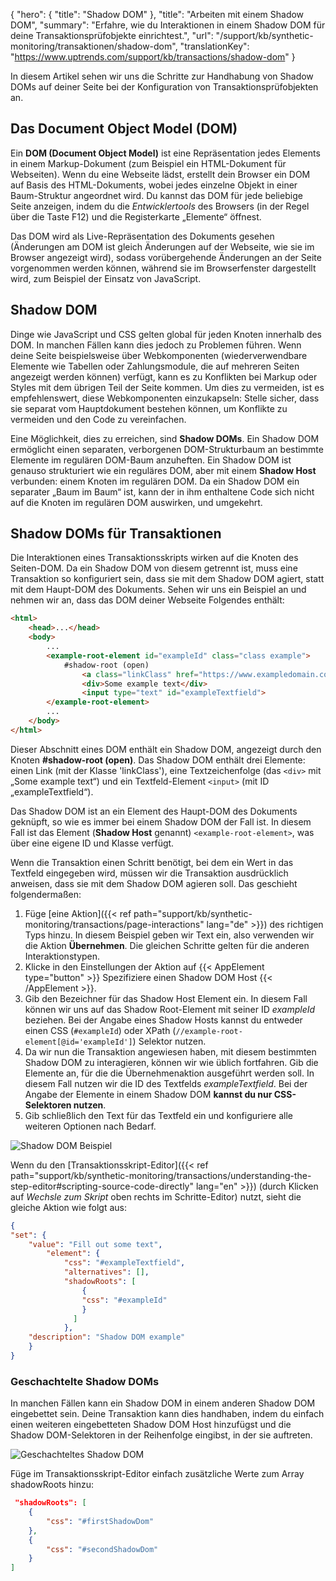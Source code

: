 {
  "hero": {
    "title": "Shadow DOM"
  },
  "title": "Arbeiten mit einem Shadow DOM",
  "summary": "Erfahre, wie du Interaktionen in einem Shadow DOM für deine Transaktionsprüfobjekte einrichtest.",
  "url": "/support/kb/synthetic-monitoring/transaktionen/shadow-dom",
  "translationKey": "https://www.uptrends.com/support/kb/transactions/shadow-dom"
}

In diesem Artikel sehen wir uns die Schritte zur Handhabung von Shadow DOMs auf deiner Seite bei der Konfiguration von Transaktionsprüfobjekten an.

## Das Document Object Model (DOM)

Ein **DOM (Document Object Model)** ist eine Repräsentation jedes Elements in einem Markup-Dokument (zum Beispiel ein HTML-Dokument für Webseiten). Wenn du eine Webseite lädst, erstellt dein Browser ein DOM auf Basis des HTML-Dokuments, wobei jedes einzelne Objekt in einer Baum-Struktur angeordnet wird. Du kannst das DOM für jede beliebige Seite anzeigen, indem du die *Entwicklertools* des Browsers (in der Regel über die Taste F12) und die Registerkarte „Elemente“ öffnest.

Das DOM wird als Live-Repräsentation des Dokuments gesehen (Änderungen am DOM ist gleich Änderungen auf der Webseite, wie sie im Browser angezeigt wird), sodass vorübergehende Änderungen an der Seite vorgenommen werden können, während sie im Browserfenster dargestellt wird, zum Beispiel der Einsatz von JavaScript.

## Shadow DOM

Dinge wie JavaScript und CSS gelten global für jeden Knoten innerhalb des DOM. In manchen Fällen kann dies jedoch zu Problemen führen. Wenn deine Seite beispielsweise über Webkomponenten (wiederverwendbare Elemente wie Tabellen oder Zahlungsmodule, die auf mehreren Seiten angezeigt werden können) verfügt, kann es zu Konflikten bei Markup oder Styles mit dem übrigen Teil der Seite kommen. Um dies zu vermeiden, ist es empfehlenswert, diese Webkomponenten einzukapseln: Stelle sicher, dass sie separat vom Hauptdokument bestehen können, um Konflikte zu vermeiden und den Code zu vereinfachen.

Eine Möglichkeit, dies zu erreichen, sind **Shadow DOMs**. Ein Shadow DOM ermöglicht einen separaten, verborgenen DOM-Strukturbaum an bestimmte Elemente im regulären DOM-Baum anzuheften. Ein Shadow DOM ist genauso strukturiert wie ein reguläres DOM, aber mit einem **Shadow Host** verbunden: einem Knoten im regulären DOM. Da ein Shadow DOM ein separater „Baum im Baum“ ist, kann der in ihm enthaltene Code sich nicht auf die Knoten im regulären DOM auswirken, und umgekehrt.

## Shadow DOMs für Transaktionen

Die Interaktionen eines Transaktionsskripts wirken auf die Knoten des Seiten-DOM. Da ein Shadow DOM von diesem getrennt ist, muss eine Transaktion so konfiguriert sein, dass sie mit dem Shadow DOM agiert, statt mit dem Haupt-DOM des Dokuments. Sehen wir uns ein Beispiel an und nehmen wir an, dass das DOM deiner Webseite Folgendes enthält:

```html
<html>
    <head>...</head>
    <body>
        ...
        <example-root-element id="exampleId" class="class example">
            #shadow-root (open)
                <a class="linkClass" href="https://www.exampledomain.com">Example link</a>
                <div>Some example text</div>
                <input type="text" id="exampleTextfield">
        </example-root-element>
        ...
    </body>
</html>
```

Dieser Abschnitt eines DOM enthält ein Shadow DOM, angezeigt durch den Knoten **#shadow-root (open)**. Das Shadow DOM enthält drei Elemente: einen Link (mit der Klasse 'linkClass'), eine Textzeichenfolge (das `<div>` mit „Some example text“) und ein Textfeld-Element `<input>` (mit ID „exampleTextfield“).

Das Shadow DOM ist an ein Element des Haupt-DOM des Dokuments geknüpft, so wie es immer bei einem Shadow DOM der Fall ist. In diesem Fall ist das Element (**Shadow Host** genannt) `<example-root-element>`, was über eine eigene ID und Klasse verfügt.

Wenn die Transaktion einen Schritt benötigt, bei dem ein Wert in das Textfeld eingegeben wird, müssen wir die Transaktion ausdrücklich anweisen, dass sie mit dem Shadow DOM agieren soll. Das geschieht folgendermaßen:

1. Füge [eine Aktion]({{< ref path="support/kb/synthetic-monitoring/transactions/page-interactions" lang="de" >}}) des richtigen Typs hinzu. In diesem Beispiel geben wir Text ein, also verwenden wir die Aktion **Übernehmen**. Die gleichen Schritte gelten für die anderen Interaktionstypen.
2. Klicke in den Einstellungen der Aktion auf {{< AppElement type="button" >}} Spezifiziere einen Shadow DOM Host {{< /AppElement >}}.
3. Gib den Bezeichner für das Shadow Host Element ein. In diesem Fall können wir uns auf das Shadow Root-Element mit seiner ID *exampleId* beziehen. Bei der Angabe eines Shadow Hosts kannst du entweder einen CSS (`#exampleId`) oder XPath (`//example-root-element[@id='exampleId']`) Selektor nutzen.
4. Da wir nun die Transaktion angewiesen haben, mit diesem bestimmten Shadow DOM zu interagieren, können wir wie üblich fortfahren. Gib die Elemente an, für die die Übernehmenaktion ausgeführt werden soll. In diesem Fall nutzen wir die ID des Textfelds *exampleTextfield*. Bei der Angabe der Elemente in einem Shadow DOM **kannst du nur CSS-Selektoren nutzen**.
5. Gib schließlich den Text für das Textfeld ein und konfiguriere alle weiteren Optionen nach Bedarf.

![Shadow DOM Beispiel](/img/content/scr-transactions-shadow-dom-example.min.png)

Wenn du den [Transaktionsskript-Editor]({{< ref path="support/kb/synthetic-monitoring/transactions/understanding-the-step-editor#scripting-source-code-directly" lang="en" >}}) (durch Klicken auf *Wechsle zum Skript* oben rechts im Schritte-Editor) nutzt, sieht die gleiche Aktion wie folgt aus:

```json
{
"set": {
    "value": "Fill out some text",
        "element": {
            "css": "#exampleTextfield",
            "alternatives": [],
            "shadowRoots": [
                {
                "css": "#exampleId"
                }
              ]
            },
    "description": "Shadow DOM example"
    }
}
```

### Geschachtelte Shadow DOMs

In manchen Fällen kann ein Shadow DOM in einem anderen Shadow DOM eingebettet sein. Deine Transaktion kann dies handhaben, indem du einfach einen weiteren eingebetteten Shadow DOM Host hinzufügst und die Shadow DOM-Selektoren in der Reihenfolge eingibst, in der sie auftreten.

![Geschachteltes Shadow DOM](/img/content/scr-transactions-shadow-dom-nesting.min.png)

Füge im Transaktionsskript-Editor einfach zusätzliche Werte zum Array shadowRoots hinzu:

```json
 "shadowRoots": [
    {
        "css": "#firstShadowDom"
    },
    {
        "css": "#secondShadowDom"
    }
]
```
